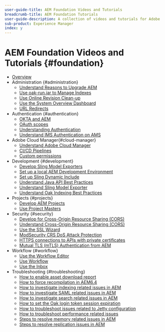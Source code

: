 ```yaml
---
user-guide-title: AEM Foundation Videos and Tutorials
breadcrumb-title: AEM Foundation Tutorials
user-guide-description: A collection of videos and tutorials for Adobe Experience Manager Foundation. 
sub-product: Experience Manager
index: y
---
```


# AEM Foundation Videos and Tutorials {#foundation}

+ [Overview](./overview.md)
+ Administration {#administration}
  + [Understand Reasons to Upgrade AEM](./administration/understand-reasons-to-upgrade.md)
  + [Use oak-run.jar to Manage Indexes](./administration/use-oak-run-jar-to-manage-indexes.md)
  + [Use Online Revision Clean-up](./administration/use-online-revision-clean-up.md)
  + [Use the System Overview Dashboard](./administration/use-the-system-overview-dashboard.md)
  + [URL Redirects](./administration/url-redirection.md)
+ Authentication {#authentication}
  + [OKTA and AEM](authentication/okta-saml-integration.md)
  + [OAuth scopes](authentication/oauth-code-sample-develop.md)
  + [Understanding Authentication](authentication/authentication-support-article-understand.md)
  + [Understand IMS Authentication on AMS](authentication/adobe-ims-authentication-technical-video-understand.md)
+ Adobe Cloud Manager{#cloud-manager}
  + [Understand Adobe Cloud Manager](./cloud-manager/understand-cloud-manager-for-aem.md)
  + [CI/CD Pipelines](./cloud-manager/use-the-cicd-pipeline-in-cloud-manager-for-aem.md)
  + [Custom permissions](./cloud-manager/cloud-permissions.md)
+ Development {#development}
  + [Develop Sling Model Exporters](./development/develop-sling-model-exporter.md)
  + [Set up a local AEM Development Environment](./development/set-up-a-local-aem-development-environment.md)
  + [Set up Sling Dynamic Include](./development/set-up-sling-dynamic-include.md)
  + [Understand Java API Best Practices](./development/understand-java-api-best-practices.md)
  + [Understand Sling Model Exporter](./development/understand-sling-model-exporter.md)
  + [Understand Oak Indexing Best Practices](./development/understand-indexing-best-practices.md)
+ Projects {#projects}
  + [Develop AEM Projects](./projects/develop-aem-projects.md)
  + [Use Project Masters](./projects/use-project-masters.md)
+ Security {#security}
  + [Develop for Cross-Origin Resource Sharing (CORS)](./security/develop-for-cross-origin-resource-sharing.md)
  + [Understand Cross-Origin Resource Sharing (CORS)](./security/understand-cross-origin-resource-sharing.md)
  + [Use the SSL Wizard](./security/use-the-ssl-wizard.md)
  + [ModSecurity CRS DoS Attack Protection](./security/modsecurity-crs-dos-attack-protection.md)
  + [HTTPS connections to APIs with private certificates](./security/call-internal-apis-having-private-certificate.md)
  + [Mutual TLS (mTLS) Authentication from AEM](./security/mutual-tls-authentication.md)
+ Workflow {#workflow}
  + [Use the Workflow Editor](./workflow/use-the-workflow-editor.md)
  + [Use Workflow](./workflow/use-workflow.md)
  + [Use the Inbox](./workflow/use-the-inbox.md)
+ Troubleshooting {#troubleshooting}
  + [How to enable asset download report](./troubleshooting/how-to-enable-asset-download-report.md)
  + [How to force recompilation in AEM6.4](./troubleshooting/how-to-force-recompilation.md)
  + [How to investigate indexing related issues in AEM](./troubleshooting/how-to-investigate-indexing-related-issues.md)
  + [How to investigate SAML related issues in AEM](./troubleshooting/how-to-investigate-saml-related-issues.md)
  + [How to investigate search related issues in AEM](./troubleshooting/how-to-investigate-search-related-issues.md)
  + [How to set the Oak login token session expiration](./troubleshooting/how-to-set-the-oak-login-token-session-expiration.md)
  + [How to troubleshoot issues related to Jetty configuration](./troubleshooting/how-to-troubleshoot-issues-related-to-jetty-configuration.md)
  + [How to troubleshoot performance related issues](./troubleshooting/how-to-troubleshoot-performance-related-issues.md)
  + [Steps to resolve memory related issues in AEM](./troubleshooting/steps-to-resolve-memory-related-issues.md)
  + [Steps to resolve replication issues in AEM](./troubleshooting/steps-to-resolve-replication-issues.md)
